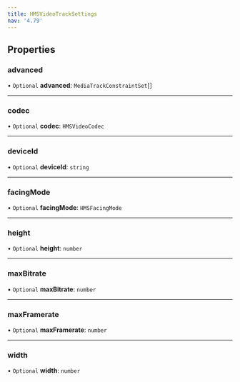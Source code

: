 ```yaml
---
title: HMSVideoTrackSettings
nav: '4.79'
---
```


## Properties

### advanced

• `Optional` **advanced**: `MediaTrackConstraintSet`[]

---

### codec

• `Optional` **codec**: `HMSVideoCodec`

---

### deviceId

• `Optional` **deviceId**: `string`

---

### facingMode

• `Optional` **facingMode**: `HMSFacingMode`

---

### height

• `Optional` **height**: `number`

---

### maxBitrate

• `Optional` **maxBitrate**: `number`

---

### maxFramerate

• `Optional` **maxFramerate**: `number`

---

### width

• `Optional` **width**: `number`

